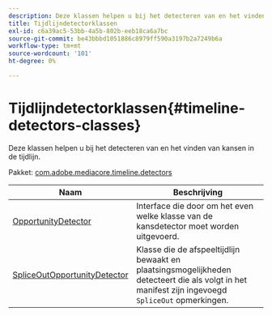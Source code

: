 ```yaml
---
description: Deze klassen helpen u bij het detecteren van en het vinden van kansen in de tijdlijn.
title: Tijdlijndetectorklassen
exl-id: c6a39ac5-53bb-4a5b-802b-eeb18ca6a7bc
source-git-commit: be43bbbd1051886c8979ff590a3197b2a7249b6a
workflow-type: tm+mt
source-wordcount: '101'
ht-degree: 0%

---
```


# Tijdlijndetectorklassen{#timeline-detectors-classes}

Deze klassen helpen u bij het detecteren van en het vinden van kansen in de tijdlijn.

Pakket: [com.adobe.mediacore.timeline.detectors](https://help.adobe.com/en_US/primetime/api/psdk/asdoc-dhls_1.4/com/adobe/mediacore/timeline/detectors/package-detail.html)

| Naam | Beschrijving |
|---|---|
| [OpportunityDetector](https://help.adobe.com/en_US/primetime/api/psdk/asdoc-dhls_1.4/com/adobe/mediacore/timeline/detectors/OpportunityDetector.html) | Interface die door om het even welke klasse van de kansdetector moet worden uitgevoerd. |
| [SpliceOutOpportunityDetector](https://help.adobe.com/en_US/primetime/api/psdk/asdoc-dhls_1.4/com/adobe/mediacore/timeline/detectors/SpliceOutOpportunityDetector.html) | Klasse die de afspeeltijdlijn bewaakt en plaatsingsmogelijkheden detecteert die als volgt in het manifest zijn ingevoegd `SpliceOut` opmerkingen. |
